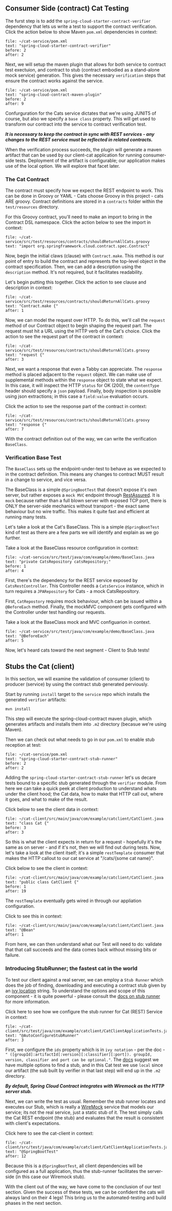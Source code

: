 ## Consumer Side (contract) Cat Testing

The furst step is to add the `spring-cloud-starter-contract-verifier` dependency that lets us write a test to support the contract verification. Click the action below to show Maven `pom.xml` dependencies in context:

```editor:select-matching-text
file: ~/cat-service/pom.xml
text: "spring-cloud-starter-contract-verifier"
before: 2
after: 2
```

Next, we will setup the maven plugin that allows for both service to contract test exectuion, and contract to stub (contract embodied as a stand-alone mock service) generation. This gives the necessary `verification` steps that ensure the contract works against the service.

```editor:select-matching-text
file: ~/cat-service/pom.xml
text: "spring-cloud-contract-maven-plugin"
before: 2
after: 9
```

Confurguration for the Cats service dictates that we're using JUNIT5 of course, but also we specify a `base class` property. This will get used to transform our contract into the service to contract verification test. 

***It is necessary to keep the contract in sync with REST services - any changes to the REST service must be reflected in related contracts.***

When the verification process succeeds, the plugin will generate a maven artifact that can be used by our client-cat application for running consumer-side tests. Deployment of the artifact is configurable; our application makes use of the local option. We will explore that facet later.

### The Cat Contract

The contract must specify how we expect the REST endpoint to work. This can be done in Groovy or YAML - Cats choose Groovy in this project - cats ARE groovy. Contract definitions are stored in a `contracts` folder within the `test/resources` directory. 

For this Groovy contract, you'll need to make an import to bring in the Contract DSL namespace. Click the action below to see the import in context:

```editor:select-matching-text
file: ~/cat-service/src/test/resources/contracts/shouldReturnAllCats.groovy
text: "import org.springframework.cloud.contract.spec.Contract"
```

Now, begin the initial claws (clause) with `Contract.make`. This method is our point of entry to build the contract and represents the top-level object in the contract specification. Then, we can add a description using the `description` method. It's not required, but it facilitates readability.

Let's begin putting this together. Click the action to see clause and description in context:

```editor:select-matching-text
file: ~/cat-service/src/test/resources/contracts/shouldReturnAllCats.groovy
text: "Contract.make {"
after: 1
```

Now, we can model the request over HTTP. To do this, we'll call the `request` method of our Contract object to begin
shaping the request part. The request must hit a URL using the HTTP verb of the Cat's choice. Click the action to see the request part of the contract in context:

```editor:select-matching-text
file: ~/cat-service/src/test/resources/contracts/shouldReturnAllCats.groovy
text: "request {"
after: 3
```

Next, we want a response that even a Tabby can appreciate. The `response` method is placed adjacent to the `request` object. We can make use of supplemental methods within the `response` object to state what we expect. In this case, it will inspect the HTTP `status` for OK (200), the `contentType` header should specify a `json` payload. Finally, body inspection is possible using json extractions; in this case a `field:value` evaluation occurs.

Click the action to see the response part of the contract in context:

```editor:select-matching-text
file: ~/cat-service/src/test/resources/contracts/shouldReturnAllCats.groovy
text: "response {"
after: 7
```

With the contract definition out of the way, we can write the verification `BaseClass`.

### Verification Base Test

The `BaseClass` sets up the endpoint-under-test to behave as we expected to in the contract definition. This means any changes to contract MUST result in a change to service, and vice versa.

The BaseClass is a simple `@SpringBootTest` that doesn't expose it's own server, but rather exposes a `mock MVC` endpoint through [RestAssured](https://rest-assured.io/). It is `mock` because rather than a full blown server with exposed TCP port, there is ONLY the server-side mechanics without transport - the exact same behaviour but no wire traffic. This makes it quite fast and efficient at running many tests.

Let's take a look at the Cat's BaseClass. This is a simple `@SpringBootTest` kind of test as there are a few parts we will identify and explain as we go further.

Take a look at the BaseClass resource configuration in context:

```editor:select-matching-text
file: ~/cat-service/src/test/java/com/example/demo/BaseClass.java
text: "private CatsRepository catsRepository;"
before: 1
after: 4
```

First, there's the dependency for the REST service exposed by `CatsRestController`. This Controller needs a `CatsService` instance, which in turn requires a `JPARepository` for Cats - a mock CatsRepository. 

First, `CatRepostory` requires mock behaviour, which can be issued within a `@BeforeEach` method. Finally, the mockMVC component gets configured with the Controller under test handling our requests.

Take a look at the BaseClass mock and MVC configuarion in context.

```editor:select-matching-text
file: ~/cat-service/src/test/java/com/example/demo/BaseClass.java
text: "@BeforeEach"
after: 5
```

Now, let's heard cats toward the next segment - Client to Stub tests!

## Stubs the Cat (client)

In this section, we will examine the validation of consumer (client) to producer (service) by using the contract stub generated perviously. 

Start by running `install` target to the `service` repo which installs the generated `verifier` artifacts:

```execute-1
mvn install
```

This step will execute the spring-cloud-contract maven plugin, which generates artifacts and installs them into `.m2` directory (becasue we're using Maven).

Then we can check out what needs to go in our `pom.xml` to enable stub reception at test:
```editor:select-matching-text
file: ~/cat-service/pom.xml
text: "spring-cloud-starter-contract-stub-runner"
before: 2
after: 2
```

Adding the `spring-cloud-starter-contract-stub-runner` let's us decare tests bound to a specific stub generated 
through the `verifier` module. From here we can take a quick peek at client production to understand whats under
the client hood; the Cat data, how to make that HTTP call out, where it goes, and what to make of the result.

Click below to see the client data in context:

```editor:select-matching-text
file: ~/cat-client/src/main/java/com/example/catclient/CatClient.java
text: "class Cat {"
before: 3
after: 3
```

So this is what the client expects in return for a request - hopefully it's the same as on server - and if it's not, then we will find out during tests. Now, let's take a look at the client itself; it's a simple `restTemplate` consumer that makes the HTTP callout to our cat service at "/cats/{some cat name}".  

Click below to see the client in context:

```editor:select-matching-text
file: ~/cat-client/src/main/java/com/example/catclient/CatClient.java
text: "public class CatClient {"
before: 1
after: 19
```

The `restTemplate` eventually gets wired in through our appliation configuration.

Click to see this in context:
```editor:select-matching-text
file: ~/cat-client/src/main/java/com/example/catclient/CatClient.java
text: "@Bean"
after: 1
```

From here, we can then understand what our Test will need to do: validate that that call succeeds and the data comes back without missing bits or failure.

### Introducing StubRunner; the fastest cat in the world

To test our client against a real server, we can employ a `Stub Runner` which does the job of finding, downloading and 
executing a contract stub given by an [ivy location](https://ant.apache.org/ivy/history/latest-milestone/concept.html) string. To understand the options and scope of this component - it is quite powerful - please consult the [docs on stub runner](https://cloud.spring.io/spring-cloud-contract/1.2.x/multi/multi__spring_cloud_contract_stub_runner.html) for more information.

Click here to see how we configure the stub runner for Cat (REST) Service in context:

```editor:select-matching-text
file: ~/cat-client/src/test/java/com/example/catclient/CatClientApplicationTests.java
text: "@AutoConfigureStubRunner"
after: 3
```

First, we configure the `ids` property which is in `ivy notation` - per the doc - `" ([groupId]:artifactId[:version][:classifier][:port]). groupId, version, classifier and port can be optional."`. The [docs](https://cloud.spring.io/spring-cloud-contract/reference/html/project-features.html#features-stub-runner-downloading-stub) suggest we have multiple options to find a stub, and in this Cat test we use `local` since our artifact (the sub built by verifier in that last step) will end up in the `.m2` directory.

***By default, Spring Cloud Contract integrates with Wiremock as the HTTP server stub.***

Next, we can write the test as usual.  Remember the stub runner locates and executes our Stub, which is really a [WireMock](http://wiremock.org/) service that models our service; its not the real service, just a static stub of it.
The test simply calls the Cat REST endpoint (the stub) and evaluates that the result is consistent with client's expectations.

Click here to see the cat-client in context:

```editor:select-matching-text
file: ~/cat-client/src/test/java/com/example/catclient/CatClientApplicationTests.java
text: "@SpringBootTest"
after: 12
```

Because this is a `@SpringBootTest`, all client dependencies will be configured as a full application, thus the stub-runner facilitates the server-side (in this case our Wiremock stub).

With the client out of the way, we have come to the conclusion of our test section. Given the success of these tests, we can be confident the cats will always land on their 4 legs! This bring us to the automated-testing and build phases in the next section.